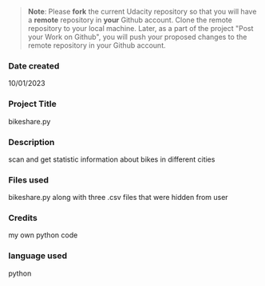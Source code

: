 >**Note**: Please **fork** the current Udacity repository so that you will have a **remote** repository in **your** Github account. Clone the remote repository to your local machine. Later, as a part of the project "Post your Work on Github", you will push your proposed changes to the remote repository in your Github account.

### Date created
10/01/2023

### Project Title
bikeshare.py

### Description
scan and get statistic information about bikes in different cities

### Files used
bikeshare.py along with three .csv files that were hidden from user

### Credits
my own python code

### language used
 python
